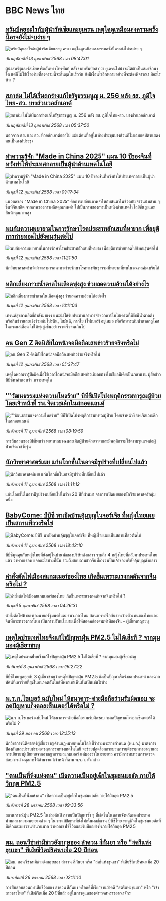 # BBC News ไทย## [ทรัมป์คุยอะไรกับผู้นำรัสเซียและยูเครน เหตุใดดูเหมือนสงครามครั้งนี้อาจยังไม่จบง่าย ๆ ](https://www.bbc.com/thai/articles/cpvmevrmzy0o?at_campaign=githubrss)![ทรัมป์คุยอะไรกับผู้นำรัสเซียและยูเครน เหตุใดดูเหมือนสงครามครั้งนี้อาจยังไม่จบง่าย ๆ ](https://ichef.bbci.co.uk/ace/standard/240/cpsprodpb/fcef/live/769942a0-e991-11ef-a582-45cb5edfdad7.jpg)_วันพฤหัสบดีที่ 13 กุมภาพันธ์ 2568 เวลา 08:47:01_ผู้นำสหรัฐและรัสเซียหารือกันทางโทรศัพท์ หลังจากทรัมป์กล่าวว่า ยูเครนไม่น่าจะได้เข้าเป็นสมาชิกนาโต แต่ก็ไม่ใช่เรื่องง่ายที่สงครามนี้จะสิ้นสุดในเร็ววัน ยังมีเงื่อนไขอีกหลายอย่างที่จะต้องพิจารณา มีอะไรบ้าง ?## [สภาล่ม ไม่ได้เริ่มถกร่างแก้ไขรัฐธรรมนูญ ม. 256 หลัง สส. ภูมิใจไทย-สว. บางส่วนวอล์กเอาต์](https://www.bbc.com/thai/articles/cvg8y2dvvz7o?at_campaign=githubrss)![สภาล่ม ไม่ได้เริ่มถกร่างแก้ไขรัฐธรรมนูญ ม. 256 หลัง สส. ภูมิใจไทย-สว. บางส่วนวอล์กเอาต์](https://ichef.bbci.co.uk/ace/standard/240/cpsprodpb/fcb0/live/9b390420-e9cc-11ef-bd1b-d536627785f2.jpg)_วันพฤหัสบดีที่ 13 กุมภาพันธ์ 2568 เวลา 05:37:50_นอกจาก สส. และ สว. ที่วอล์กเอาต์ออกไป แม้แต่คนที่อยู่ในห้องประชุมบางส่วนก็ไม่ยอมกดบัตรแสดงตนเป็นองค์ประชุม## [ทำความรู้จัก "Made in China 2025" แผน 10 ปีของจีนที่หวังทำให้ประเทศกลายเป็นผู้นำด้านเทคโนโลยี](https://www.bbc.com/thai/articles/cz9e77nvny2o?at_campaign=githubrss)![ทำความรู้จัก "Made in China 2025" แผน 10 ปีของจีนที่หวังทำให้ประเทศกลายเป็นผู้นำด้านเทคโนโลยี](https://ichef.bbci.co.uk/ace/standard/240/cpsprodpb/e353/live/d85b2b50-e925-11ef-a319-fb4e7360c4ec.jpg)_วันพุธที่ 12 กุมภาพันธ์ 2568 เวลา 09:17:34_แนวคิดของ "Made in China 2025" คือการเปลี่ยนภาพจำให้กับสินค้าในชีวิตประจำวันนับล้าน ๆ ชิ้นที่จีนผลิต จากภาพของการผลิตคุณภาพต่ำ ไปเป็นภาพของการเป็นหนึ่งด้านเทคโนโลยีขั้นสูงและสินค้าคุณภาพสูง## [พบกับความพยายามในการรักษาโรคประสาทอักเสบที่หายาก เพื่อยุติการถ่ายทอดไปยังคนรุ่นต่อไป](https://www.bbc.com/thai/articles/cdry7ej58m8o?at_campaign=githubrss)![พบกับความพยายามในการรักษาโรคประสาทอักเสบที่หายาก เพื่อยุติการถ่ายทอดไปยังคนรุ่นต่อไป](https://ichef.bbci.co.uk/ace/standard/240/cpsprodpb/3c5e/live/c5152680-e3b8-11ef-a990-7962565c5313.jpg)_วันพุธที่ 12 กุมภาพันธ์ 2568 เวลา 11:21:50_นักวิทยาศาสตร์หวังว่าจะสามารถหาทางช่วยรักษาโรคทางพันธุกรรมที่หายากที่พบในมณฑลคัมเบรียได้## [หลีกเลี่ยงภาวะน้ำตาลในเลือดพุ่งสูง ช่วยลดความอ้วนได้อย่างไร](https://www.bbc.com/thai/articles/ceq987l5p1yo?at_campaign=githubrss)![หลีกเลี่ยงภาวะน้ำตาลในเลือดพุ่งสูง ช่วยลดความอ้วนได้อย่างไร](https://ichef.bbci.co.uk/ace/standard/240/cpsprodpb/45ee/live/bf6fba80-dd99-11ef-926a-cbf3c346618d.jpg)_วันพุธที่ 12 กุมภาพันธ์ 2568 เวลา 10:11:03_เทรนด์สุขภาพฮิตที่กำลังมาแรง แนะนำให้รับประทานอาหารจำพวกคาร์โบไฮเดรตที่มีดัชนีน้ำตาลต่ำ หรือกินข้าวและแป้งร่วมกับโปรตีน, ไขมันดี, กากใย (ไฟเบอร์) อยู่เสมอ เพื่อรักษาระดับน้ำตาลกลูโคสในกระแสเลือด ไม่ให้พุ่งสูงขึ้นอย่างรวดเร็วจนเกินไป## [คน Gen Z ติดนิสัยไถหน้าจอมือถือเสพข่าวร้ายจริงหรือไม่](https://www.bbc.com/thai/articles/cj48jwzv18eo?at_campaign=githubrss)![คน Gen Z ติดนิสัยไถหน้าจอมือถือเสพข่าวร้ายจริงหรือไม่](https://ichef.bbci.co.uk/ace/standard/240/cpsprodpb/8538/live/be0592d0-e7c3-11ef-bd1b-d536627785f2.jpg)_วันพุธที่ 12 กุมภาพันธ์ 2568 เวลา 05:37:47_เหตุใดพวกเรารู้สึกผิดเมื่อใช้เวลาไถหน้าจอมือถือเสพข่าวเชิงลบทางโซเชียลมีเดียเป็นเวลานาน ผู้สื่อข่าวบีบีซีหาคำตอบว่า เพราะเหตุใด## ['"วัฒนธรรมแห่งความโหดร้าย" บีบีซีเปิดโปงพฤติกรรมทารุณผู้ป่วย โดยเจ้าหน้าที่ รพ.จิตเวชเด็กในสกอตแลนด์](https://www.bbc.com/thai/articles/cly982d0nn8o?at_campaign=githubrss)!['"วัฒนธรรมแห่งความโหดร้าย" บีบีซีเปิดโปงพฤติกรรมทารุณผู้ป่วย โดยเจ้าหน้าที่ รพ.จิตเวชเด็กในสกอตแลนด์](https://ichef.bbci.co.uk/ace/standard/240/cpsprodpb/697d/live/99085a60-e49b-11ef-a819-277e390a7a08.jpg)_วันอังคารที่ 11 กุมภาพันธ์ 2568 เวลา 08:19:59_การสืบสวนของบีบีซีพบว่า พยาบาลบางคนละเมิดผู้ป่วยด้วยวาจาและมีพฤติกรรมใช้ความรุนแรงต่อผู้ป่วยจิตเวชวัยรุ่น## [นักวิทยาศาสตร์เผย แก่นโลกชั้นในอาจมีรูปร่างที่เปลี่ยนไปแล้ว](https://www.bbc.com/thai/articles/cm23gg0dzlgo?at_campaign=githubrss)![นักวิทยาศาสตร์เผย แก่นโลกชั้นในอาจมีรูปร่างที่เปลี่ยนไปแล้ว](https://ichef.bbci.co.uk/ace/standard/240/cpsprodpb/09d7/live/a91a2c50-e741-11ef-a319-fb4e7360c4ec.jpg)_วันอังคารที่ 11 กุมภาพันธ์ 2568 เวลา 11:11:12_แก่นโลกชั้นในอาจมีรูปร่างเปลี่ยนไปในช่วง 20 ปีที่ผ่านมา จากการเปิดเผยของนักวิทยาศาสตร์กลุ่มหนึ่ง## [BabyCome: บีบีซี พาเปิดบ้านอุ้มบุญในจอร์เจีย ที่หญิงไทยเผยเป็นสถานที่ลวงรีดไข่](https://www.bbc.com/thai/articles/ce3ne0y6l39o?at_campaign=githubrss)![BabyCome: บีบีซี พาเปิดบ้านอุ้มบุญในจอร์เจีย ที่หญิงไทยเผยเป็นสถานที่ลวงรีดไข่](https://ichef.bbci.co.uk/ace/standard/240/cpsprodpb/111e/live/892f87d0-e79d-11ef-bd1b-d536627785f2.jpg)_วันอังคารที่ 11 กุมภาพันธ์ 2568 เวลา 18:42:10_บีบีซีพูดคุยกับหญิงไทยที่ยังอยู่ในบ้านพักของบริษัทดังกล่าว รวมถึง 4 หญิงไทยที่กลับมาประเทศไทยแล้ว ว่าพวกเธอพบเจออะไรบ้างที่นั่น รวมถึงสอบถามชาวจีนที่อ้างว่าเป็นเจ้าของบริษัทอุ้มบุญดังกล่าว## [คำสั่งตัดไฟเมืองสแกมเมอร์ของไทย เกิดขึ้นเพราะแรงกดดันจากจีนหรือไม่ ?](https://www.bbc.com/thai/articles/cvg8399nnq5o?at_campaign=githubrss)![คำสั่งตัดไฟเมืองสแกมเมอร์ของไทย เกิดขึ้นเพราะแรงกดดันจากจีนหรือไม่ ?](https://ichef.bbci.co.uk/ace/standard/240/cpsprodpb/d0f5/live/5cd62af0-e2f1-11ef-bd1b-d536627785f2.jpg)_วันพุธที่ 5 กุมภาพันธ์ 2568 เวลา 04:26:31_คำสั่งตัดไฟฟ้าของรองนายกรัฐมนตรีและ รมว.กลาโหม ก่อนการหารือกันระหว่างตัวแทนของไทยและจีนที่กระทรวงกลาโหม เป็นการปรับนโยบายเพื่อให้สอดคล้องตามท่าทีของจีน - ผู้เชี่ยวชาญระบุ## [เหตุใดประเทศไทยจึงแก้ไขปัญหาฝุ่น PM2.5 ไม่ได้เสียที ? จากมุมมองผู้เชี่ยวชาญ](https://www.bbc.com/thai/articles/c5y7jv0j2y2o?at_campaign=githubrss)![เหตุใดประเทศไทยจึงแก้ไขปัญหาฝุ่น PM2.5 ไม่ได้เสียที ? จากมุมมองผู้เชี่ยวชาญ](https://ichef.bbci.co.uk/ace/standard/240/cpsprodpb/b554/live/a8a937f0-e1e4-11ef-bd1b-d536627785f2.jpg)_วันจันทร์ที่ 3 กุมภาพันธ์ 2568 เวลา 06:27:22_บีบีซีไทยพูดคุยกับ 3 ผู้เชี่ยวชาญว่าเหตุใดปัญหาฝุ่น PM2.5 ถึงเป็นปัญหาเรื้อรังของประเทศ และฉากทัศน์ที่เลวร้ายที่สุดในอนาคตอันใกล้ที่พวกเขาเห็นนั้นเป็นเช่นไรบ้าง## [พ.ร.ก.ไซเบอร์ ฉบับใหม่ ให้ธนาคาร-ค่ายมือถือร่วมรับผิดชอบ จะลดปัญหาแก๊งคอลเซ็นเตอร์ได้หรือไม่ ?](https://www.bbc.com/thai/articles/c20p51zdqnlo?at_campaign=githubrss)![พ.ร.ก.ไซเบอร์ ฉบับใหม่ ให้ธนาคาร-ค่ายมือถือร่วมรับผิดชอบ จะลดปัญหาแก๊งคอลเซ็นเตอร์ได้หรือไม่ ?](https://ichef.bbci.co.uk/ace/standard/240/cpsprodpb/e89f/live/b5cde0e0-de3b-11ef-902e-cf9b84dc1357.jpg)_วันพุธที่ 29 มกราคม 2568 เวลา 12:25:13_นักวิชาการนิติศาสตร์ผู้เชี่ยวชาญด้านกฎหมายเทคโนโลยี ชี้ว่าร่างพระราชกำหนด (พ.ร.ก.) มาตรการป้องกันและปราบปรามอาชญากรรมทางเทคโนโลยี จะช่วยปลดล็อกกระบวนการยุติธรรมทางอาญาและการเยียวยาผู้เสียหายจากอาชญากรรมสแกมเมอร์ แต่มองว่าในระยะยาว ควรมีการทบทวนการตรวจสอบการถ่วงดุลการให้อำนาจแก่เจ้าหน้าที่ตาม พ.ร.ก. ดังกล่าว## ["ตนเป็นที่พึ่งแห่งตน" เปิดความเป็นอยู่เด็กในชุมชนแออัด ภายใต้วิกฤต PM2.5](https://www.bbc.com/thai/articles/c5yekz040jro?at_campaign=githubrss)!["ตนเป็นที่พึ่งแห่งตน" เปิดความเป็นอยู่เด็กในชุมชนแออัด ภายใต้วิกฤต PM2.5](https://ichef.bbci.co.uk/ace/standard/240/cpsprodpb/882c/live/640cbdd0-dd55-11ef-a37f-eba91255dc3d.jpg)_วันอังคารที่ 28 มกราคม 2568 เวลา 09:33:56_สถานการณ์ฝุ่น PM2.5 ในช่วงต้นปี กลายเป็นปัญหาซ้ำ ๆ ที่เกิดขึ้นในหลายจังหวัดของประเทศ ท่ามกลางความพยายามต่าง ๆ ในการแก้ปัญหาที่ยังไม่เห็นผลชัดเจน บีบีซีไทย พาดูชีวิตในชุมชนแออัดที่มีเด็กและเยาวชนจำนวนมาก ว่าพวกเขาใช้ชีวิตและรับมืออย่างไรภายใต้วิกฤต PM2.5## [ตม. ถอนวีซ่าสามีชาวอังกฤษของ ลำดวน สีกันยา หรือ "สตรีแห่งขุนเขา" ที่เสียชีวิตปริศนาเมื่อ 20 ปีก่อน](https://www.bbc.com/thai/articles/c2d3jgl57eeo?at_campaign=githubrss)![ตม. ถอนวีซ่าสามีชาวอังกฤษของ ลำดวน สีกันยา หรือ "สตรีแห่งขุนเขา" ที่เสียชีวิตปริศนาเมื่อ 20 ปีก่อน](https://ichef.bbci.co.uk/ace/standard/240/cpsprodpb/a0ef/live/ee18e7e0-daff-11ef-902e-cf9b84dc1357.jpg)_วันอาทิตย์ที่ 26 มกราคม 2568 เวลา 02:11:10_การสืบสอบสวนการเสียชีวิตของ ลำดวน สีกันยา หรือคดีที่เรียกขานว่าคดี "สตรีแห่งขุนเขา" หรือ "เจ้าสาวชาวไทย" ที่เสียชีวิตเมื่อ 20 ปีที่แล้ว อยู่ในการดูแลของตำรวจสหราชอาณาจักร